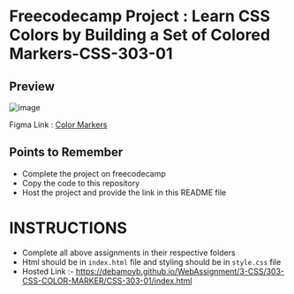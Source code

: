 # Freecodecamp Project : Learn CSS Colors by Building a Set of Colored Markers-CSS-303-01

## Preview

![image](./Images/Screenshot%202022-09-21%20at%204.46.14%20PM.png)

Figma Link : [Color Markers](https://www.freecodecamp.org/learn/2022/responsive-web-design/learn-css-colors-by-building-a-set-of-colored-markers/step-1)

## Points to Remember

- Complete the project on freecodecamp
- Copy the code to this repository
- Host the project and provide the link in this README file

# INSTRUCTIONS

- Complete all above assignments in their respective folders
- Html should be in `index.html` file and styling should be in `style.css` file
- Hosted Link :- https://debamoyb.github.io/WebAssignment/3-CSS/303-CSS-COLOR-MARKER/CSS-303-01/index.html

